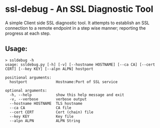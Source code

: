 # ssl-debug - An SSL Diagnostic Tool

A simple Client side SSL diagnostic tool.  It attempts to establish an
SSL connection to a remote endpoint in a step wise manner; reporting
the progress at each step.

## Usage:

```
> ssldebug -h
usage: ssldebug.py [-h] [-v] [--hostname HOSTNAME] [--ca CA] [--cert CERT] [--key KEY] [--alpn ALPN] hostport

positional arguments:
  hostport             Hostname:Port of SSL service

optional arguments:
  -h, --help           show this help message and exit
  -v, --verbose        verbose output
  --hostname HOSTNAME  TLS hostname
  --ca CA              CA file
  --cert CERT          Cert (chain) file
  --key KEY            Key file
  --alpn ALPN          ALPN String
```
